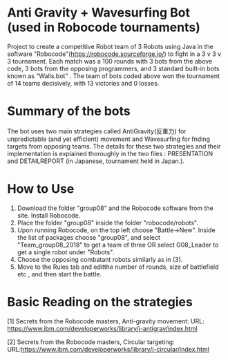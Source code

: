 # Anti Gravity + Wavesurfing Bot (used in Robocode tournaments)
Project to create a competitive Robot team of 3 Robots using Java in the software "Robocode"(https://robocode.sourceforge.io/) to fight in a 3 v 3 v 3 tournament. Each match was a 100 rounds with 3 bots from the above code, 3 bots from the opposing programmers, and 3 standard built-in bots known as "Walls.bot" . The team of bots coded above won the tournament of 14 teams decisively, with 13 victories and 0 losses.

# Summary of the bots
The bot uses two main strategies called AntiGravity(反重力) for unpredictable (and yet efficient) movement and Wavesurfing for fnding targets from opposing teams. The details for these two strategies and their implementation is explained thoroughly in the two files : PRESENTATION and DETAILREPORT (in Japanese, tournament held in Japan.).

# How to Use
1. Download the folder "group08" and the Robocode software from the site. Install Robocode.
2. Place the folder "group08" inside the folder "robocode/robots".  
3. Upon running Robocode, on the top left choose "Battle->New". Inside the list of packages choose "group08", and select "Team_group08_2018" to get a team of three OR select G08_Leader to get a single robot under "Robots".
4. Choose the opposing combatant robots similarly as in (3). 
5. Move to the Rules tab and editthe number of rounds, size of battlefield etc , and then start the battle.

# Basic Reading on the strategies
[1] Secrets from the Robocode masters, Anti-gravity movement: URL: https://www.ibm.com/developerworks/library/j-antigrav/index.html

[2] Secrets from the Robocode masters, Circular targeting: URL:https://www.ibm.com/developerworks/library/j-circular/index.html
